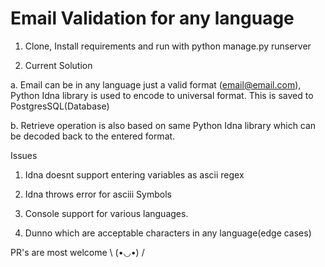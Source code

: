 # Email Validation for any language

1. Clone, Install requirements and run with python manage.py runserver

2. Current Solution

a. Email can be in any language just a valid format (email@email.com), Python Idna library is used to encode to universal format. This is saved to PostgresSQL(Database)

b. Retrieve operation is also based on same Python Idna library which can be decoded back to the entered format.


Issues

1. Idna doesnt support entering variables as ascii regex

2. Idna throws error for asciii Symbols

3. Console support for various languages.

4. Dunno which are acceptable characters in any language(edge cases)


PR's are most welcome \ (•◡•) /

